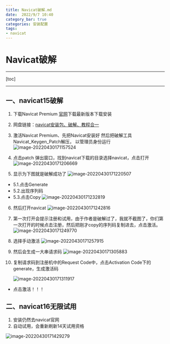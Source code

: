 ```yaml
---
title: Navicat破解.md
date:  2022/9/7 10:40
category_bar: true
categories: 安装配置
tags:
- navicat
---
```

# Navicat破解

---

[toc]

---

## 一、navicat15破解

1. 下载Navicat Premium
    [官网](https://www.navicat.com.cn/)下载最新版本下载安装

2. 网盘链接：[navicat安装包、破解、教程合一](https://alist.huijia.cf/hui/%E8%BD%AF%E4%BB%B6/Mysql/navicat%E5%AE%89%E8%A3%85%E5%8C%85%E3%80%81%E7%A0%B4%E8%A7%A3%E3%80%81%E6%95%99%E7%A8%8B%E5%90%88%E4%B8%80)
    
3. 激活Navicat Premium、先把Navicat安装好
    然后把破解工具Navicat_Keygen_Patch解压， 以管理员身份运行
    ![image-20220430171157524](https://img-1256282866.cos.ap-beijing.myqcloud.com/image-20220430171157524.png)
    
4. 点击patch 弹出窗口，找到navicat下载的目录选择navicat，点击打开
    ![image-20220430171206669](https://img-1256282866.cos.ap-beijing.myqcloud.com/image-20220430171206669.png)

5. 显示为下图就是破解成功了
    ![image-20220430171220507](https://img-1256282866.cos.ap-beijing.myqcloud.com/image-20220430171220507.png)
  + 5.1.点击Generate
  + 5.2.出现序列码
  + 5.3.点击Copy
    ![image-20220430171232819](https://img-1256282866.cos.ap-beijing.myqcloud.com/image-20220430171232819.png)

6. 然后打开navicat
    ![image-20220430171242816](https://img-1256282866.cos.ap-beijing.myqcloud.com/image-20220430171242816.png)

7. 第一次打开会提示注册和试用，由于作者是破解过了，我就不截图了，你们第一次打开的时候点击注册，然后把刚才copy的序列码复制进去，点击激活。
    ![image-20220430171249770](https://img-1256282866.cos.ap-beijing.myqcloud.com/image-20220430171249770.png)

8. 选择手动激活
    ![image-20220430171257915](https://img-1256282866.cos.ap-beijing.myqcloud.com/image-20220430171257915.png)

9. 然后会生成一大串请求码
    ![image-20220430171305883](https://img-1256282866.cos.ap-beijing.myqcloud.com/image-20220430171305883.png)

10. 复制请求码到注册机中的Request Code中，点击Activation Code下的generate，生成激活码

    ![image-20220430171311917](https://img-1256282866.cos.ap-beijing.myqcloud.com/image-20220430171311917.png)

+ 点击激活！！！

## 二、navicat16无限试用

1. 安装仍然去navicat官网
2. 自动试用，会重新刷新14天试用资格

![image-20220430171429279](https://img-1256282866.cos.ap-beijing.myqcloud.com/image-20220430171429279.png)
